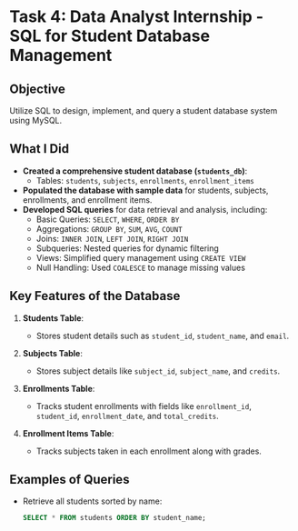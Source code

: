 # Task 4: Data Analyst Internship - SQL for Student Database Management

## Objective
Utilize SQL to design, implement, and query a student database system using MySQL.

## What I Did
- **Created a comprehensive student database (`students_db`)**:
  - Tables: `students`, `subjects`, `enrollments`, `enrollment_items`
- **Populated the database with sample data** for students, subjects, enrollments, and enrollment items.
- **Developed SQL queries** for data retrieval and analysis, including:
  - Basic Queries: `SELECT`, `WHERE`, `ORDER BY`
  - Aggregations: `GROUP BY`, `SUM`, `AVG`, `COUNT`
  - Joins: `INNER JOIN`, `LEFT JOIN`, `RIGHT JOIN`
  - Subqueries: Nested queries for dynamic filtering
  - Views: Simplified query management using `CREATE VIEW`
  - Null Handling: Used `COALESCE` to manage missing values

## Key Features of the Database
1. **Students Table**:
   - Stores student details such as `student_id`, `student_name`, and `email`.

2. **Subjects Table**:
   - Stores subject details like `subject_id`, `subject_name`, and `credits`.

3. **Enrollments Table**:
   - Tracks student enrollments with fields like `enrollment_id`, `student_id`, `enrollment_date`, and `total_credits`.

4. **Enrollment Items Table**:
   - Tracks subjects taken in each enrollment along with grades.

## Examples of Queries
- Retrieve all students sorted by name:
  ```sql
  SELECT * FROM students ORDER BY student_name;
